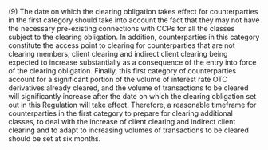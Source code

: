 (9) The date on which the clearing obligation takes effect for counterparties in the first category should take into account the fact that they may not have the necessary pre-existing connections with CCPs for all the classes subject to the clearing obligation. In addition, counterparties in this category constitute the access point to clearing for counterparties that are not clearing members, client clearing and indirect client clearing being expected to increase substantially as a consequence of the entry into force of the clearing obligation. Finally, this first category of counterparties account for a significant portion of the volume of interest rate OTC derivatives already cleared, and the volume of transactions to be cleared will significantly increase after the date on which the clearing obligation set out in this Regulation will take effect. Therefore, a reasonable timeframe for counterparties in the first category to prepare for clearing additional classes, to deal with the increase of client clearing and indirect client clearing and to adapt to increasing volumes of transactions to be cleared should be set at six months.